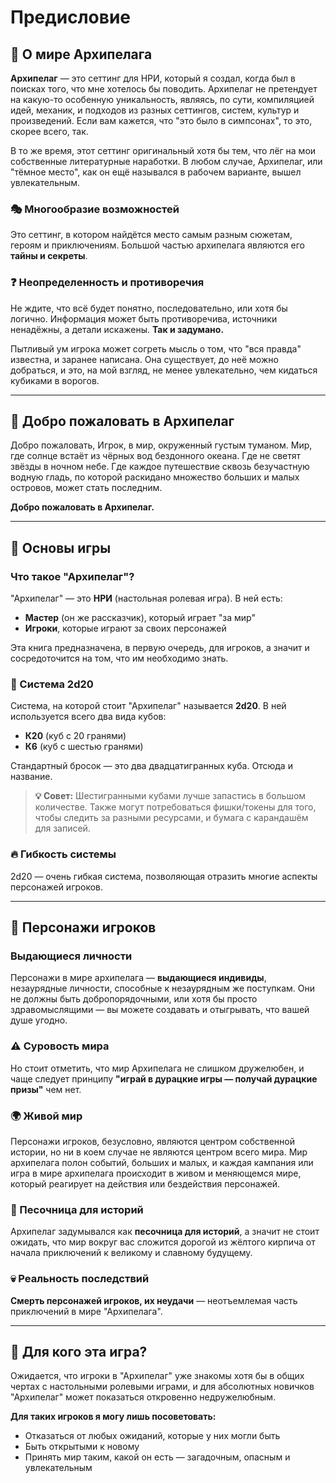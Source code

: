 # Предисловие

## 🌊 О мире Архипелага

**Архипелаг** — это сеттинг для НРИ, который я создал, когда был в поисках того, что мне хотелось бы поводить. Архипелаг не претендует на какую-то особенную уникальность, являясь, по сути, компиляцией идей, механик, и подходов из разных сеттингов, систем, культур и произведений. Если вам кажется, что "это было в симпсонах", то это, скорее всего, так.

В то же время, этот сеттинг оригинальный хотя бы тем, что лёг на мои собственные литературные наработки. В любом случае, Архипелаг, или "тёмное место", как он ещё назывался в рабочем варианте, вышел увлекательным.

### 🎭 Многообразие возможностей
Это сеттинг, в котором найдётся место самым разным сюжетам, героям и приключениям. Большой частью архипелага являются его **тайны и секреты**.

### ❓ Неопределенность и противоречия
Не ждите, что всё будет понятно, последовательно, или хотя бы логично. Информация может быть противоречива, источники ненадёжны, а детали искажены. **Так и задумано.**

Пытливый ум игрока может согреть мысль о том, что "вся правда" известна, и заранее написана. Она существует, до неё можно добраться, и это, на мой взгляд, не менее увлекательно, чем кидаться кубиками в ворогов.

---

## 🌅 Добро пожаловать в Архипелаг

Добро пожаловать, Игрок, в мир, окруженный густым туманом. Мир, где солнце встаёт из чёрных вод бездонного океана. Где не светят звёзды в ночном небе. Где каждое путешествие сквозь безучастную водную гладь, по которой раскидано множество больших и малых островов, может стать последним.

**Добро пожаловать в Архипелаг.**

---

## 🎲 Основы игры

### Что такое "Архипелаг"?
"Архипелаг" — это **НРИ** (настольная ролевая игра). В ней есть:
- **Мастер** (он же рассказчик), который играет "за мир"
- **Игроки**, которые играют за своих персонажей

Эта книга предназначена, в первую очередь, для игроков, а значит и сосредоточится на том, что им необходимо знать.

### 🎯 Система 2d20
Система, на которой стоит "Архипелаг" называется **2d20**. В ней используется всего два вида кубов:
- **К20** (куб с 20 гранями)
- **К6** (куб с шестью гранями)

Стандартный бросок — это два двадцатигранных куба. Отсюда и название.

> **💡 Совет:** Шестигранными кубами лучше запастись в большом количестве. Также могут потребоваться фишки/токены для того, чтобы следить за разными ресурсами, и бумага с карандашём для записей.

### 🔥 Гибкость системы
2d20 — очень гибкая система, позволяющая отразить многие аспекты персонажей игроков.

---

## 👥 Персонажи игроков

### Выдающиеся личности
Персонажи в мире архипелага — **выдающиеся индивиды**, незаурядные личности, способные к незаурядным же поступкам. Они не должны быть добропорядочными, или хотя бы просто здравомыслящими — вы можете создавать и отыгрывать, что вашей душе угодно.

### ⚠️ Суровость мира
Но стоит отметить, что мир Архипелага не слишком дружелюбен, и чаще следует принципу **"играй в дурацкие игры — получай дурацкие призы"** чем нет.

### 🌍 Живой мир
Персонажи игроков, безусловно, являются центром собственной истории, но ни в коем случае не являются центром всего мира. Мир архипелага полон событий, больших и малых, и каждая кампания или игра в мире архипелага происходит в живом и меняющемся мире, который реагирует на действия или бездействия персонажей.

### 🎪 Песочница для историй
Архипелаг задумывался как **песочница для историй**, а значит не стоит ожидать, что мир вокруг вас сложится дорогой из жёлтого кирпича от начала приключений к великому и славному будущему.

### 💀 Реальность последствий
**Смерть персонажей игроков, их неудачи** — неотъемлемая часть приключений в мире "Архипелага".

---

## 🎯 Для кого эта игра?

Ожидается, что игроки в "Архипелаг" уже знакомы хотя бы в общих чертах с настольными ролевыми играми, и для абсолютных новичков "Архипелаг" может показаться откровенно недружелюбным.

**Для таких игроков я могу лишь посоветовать:**
- Отказаться от любых ожиданий, которые у них могли быть
- Быть открытыми к новому
- Принять мир таким, какой он есть — загадочным, опасным и увлекательным
